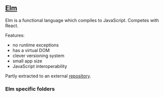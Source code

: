 ## [Elm](https://elm-lang.org/)

Elm is a functional language which compiles to JavaScript. Competes with React.  

Features:  
* no runtime exceptions
* has a virtual DOM
* clever versioning system
* small app size
* JavaScript interoperability

Partly extracted to an external [repository](https://github.com/MislavJaksic/Elm-Tutorial).

### Elm specific folders
